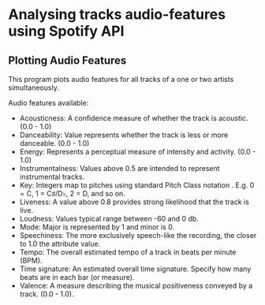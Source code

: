 # Analysing tracks audio-features using Spotify API
## Plotting Audio Features

This program plots audio features for all tracks of a one or two artists simultaneously.

Audio features available:
- Acousticness: A confidence measure of whether the track is acoustic. (0.0 - 1.0)
- Danceability: Value represents whether the track is less or more danceable. (0.0 - 1.0)
- Energy: Represents a perceptual measure of intensity and activity. (0.0 - 1.0)
- Instrumentalness: Values above 0.5 are intended to represent instrumental tracks.
- Key: Integers map to pitches using standard Pitch Class notation . E.g. 0 = C, 1 = C♯/D♭, 2 = D, and so on.
- Liveness: A value above 0.8 provides strong likelihood that the track is live.
- Loudness: Values typical range between -60 and 0 db.
- Mode: Major is represented by 1 and minor is 0.
- Speechiness: The more exclusively speech-like the recording, the closer to 1.0 the attribute value.
- Tempo: The overall estimated tempo of a track in beats per minute (BPM).
- Time signature: An estimated overall time signature. Specify how many beats are in each bar (or measure).
- Valence: A measure describing the musical positiveness conveyed by a track. (0.0 - 1.0).
